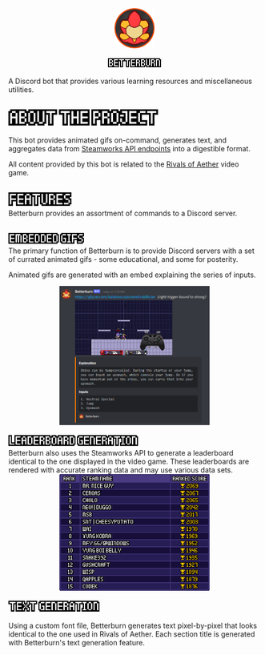 <center>
    <img src="https://raw.githubusercontent.com/benwang2/betterburn/master/images/logo.png" width=80px></br></br>
    <img src="https://raw.githubusercontent.com/benwang2/betterburn/master/images/titles/betterburn.png" height=20px>
</center>

A Discord bot that provides various learning resources and miscellaneous utilities.

</br>
<img src="https://raw.githubusercontent.com/benwang2/betterburn/master/images/titles/about_the_project.png" height=36px/>
</br>

This bot provides animated gifs on-command, generates text, and aggregates data from [Steamworks API endpoints](https://partner.steamgames.com/) into a digestible format.

All content provided by this bot is related to the [Rivals of Aether](https://rivalsofaether.com/) video game.

</br>
<img src="https://raw.githubusercontent.com/benwang2/betterburn/master/images/titles/features.png" height=30px></br>
Betterburn provides an assortment of commands to a Discord server.
</br></br>

<img src="https://raw.githubusercontent.com/benwang2/betterburn/master/images/titles/embedded_gifs.png" height=24px></br>
The primary function of Betterburn is to provide Discord servers with a set of currated animated gifs - some educational, and some for posterity.

Animated gifs are generated with an embed explaining the series of inputs.

<center><img src="https://raw.githubusercontent.com/benwang2/betterburn/master/images/gif_example.png" width=300px/></center>

<br/>
<img src="https://raw.githubusercontent.com/benwang2/betterburn/master/images/titles/leaderboard_generation.png" height=24px/><br/>
Betterburn also uses the Steamworks API to generate a leaderboard identical to the one displayed in the video game. These leaderboards are rendered with accurate ranking data and may use various data sets.

</br>
<center><img src="https://raw.githubusercontent.com/benwang2/betterburn/master/images/leaderboard_example.png" width=300px/></center>

<br/>
<img src="https://raw.githubusercontent.com/benwang2/betterburn/master/images/titles/text_generation.png" height=24px/><br/>


Using a custom font file, Betterburn generates text pixel-by-pixel that looks identical to the one used in Rivals of Aether. Each section title is generated with Betterburn's text generation feature.